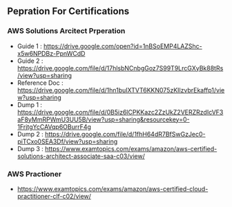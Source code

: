 ## Pepration For Certifications

### AWS Solutions Arcitect Prperation

- Guide 1 : https://drive.google.com/open?id=1nBSoEMP4LAZShc-x5w6NPDBz-PpnWCdD
- Guide 2 : https://drive.google.com/file/d/17hlsbNCnbgGoz7S99T9LrcGXyBk88tRs/view?usp=sharing
- Reference Doc : https://drive.google.com/file/d/1hn1buIXTVT6KKN075zKIlzvbrEkaffp1/view?usp=sharing
- Dump 1 : https://drive.google.com/file/d/0B5iz6lCPKKazc2ZzUkZ2VERZRzdIcVF3aF8yMmRPWmU3UU5B/view?usp=sharing&resourcekey=0-1FrjtgYcCAVqp6OBurrF4g
- Dump 2 : https://drive.google.com/file/d/1fhH64dR7BfSwGzJec0-piTCxo0SEA3Df/view?usp=sharing
- Dump 3 : https://www.examtopics.com/exams/amazon/aws-certified-solutions-architect-associate-saa-c03/view/

### AWS Practioner

- https://www.examtopics.com/exams/amazon/aws-certified-cloud-practitioner-clf-c02/view/
